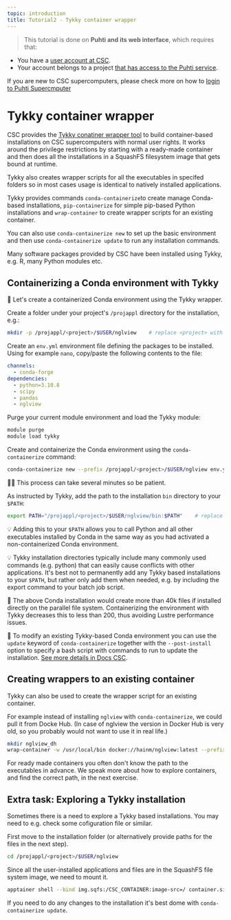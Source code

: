 ```yaml
---
topic: introduction
title: Tutorial2 - Tykky container wrapper
---
```

> This tutorial is done on **Puhti and its web interface**, which requires that:

- You have a [user account at CSC](https://docs.csc.fi/accounts/how-to-create-new-user-account/).
- Your account belongs to a project [that has access to the Puhti service](https://docs.csc.fi/accounts/how-to-add-service-access-for-project/).

If you are new to CSC supercomputers, please check more on how to [login to Puhti Supercmputer](https://yetulaxman.github.io/ContainersHPC2023/hands-on/ssh-puhti.html)

# Tykky container wrapper

CSC provides the [Tykky conatiner wrapper tool](https://docs.csc.fi/computing/containers/tykky/) to build container-based installations on CSC supercomputers with normal user rights. It works around the privilege restrictions by starting with a ready-made container and then does all the installations in a SquashFS filesystem image that gets bound at runtime. 

Tykky also creates wrapper scripts for all the executables in specifed folders so in most cases usage is identical to natively installed applications.

Tykky provides commands `conda-containerize`to create manage Conda-based installations, `pip-containerize` for simple pip-based Python installations and `wrap-container` to create wrapper scripts for an existing container.

You can also use `conda-containerize new` to set up the basic environment and then use `conda-containerize update` to run any installation commands.

Many software packages provided by CSC have been installed using Tykky, e.g. R, many Python modules etc.

## Containerizing a Conda environment with Tykky

💬 Let's create a containerized Conda environment using the Tykky wrapper.

Create a folder under your project's `/projappl` directory for the installation, e.g.:

```bash
mkdir -p /projappl/<project>/$USER/nglview    # replace <project> with your CSC project, e.g. project_2001234
```

Create an `env.yml` environment file defining the packages to be installed. Using for example `nano`, copy/paste the following contents to the file:

```yaml
channels:
  - conda-forge
dependencies:
  - python=3.10.8
  - scipy
  - pandas
  - nglview
```

Purge your current module environment and load the Tykky module:

```bash
module purge
module load tykky
```

Create and containerize the Conda environment using the `conda-containerize` command:

```bash
conda-containerize new --prefix /projappl/<project>/$USER/nglview env.yml    # replace <project> with your CSC project, e.g. project_2001234
```

☝🏻 This process can take several minutes so be patient.


As instructed by Tykky, add the path to the installation `bin` directory to your `$PATH`:

```bash
export PATH="/projappl/<project>/$USER/nglview/bin:$PATH"    # replace <project> with your CSC project, e.g. project_2001234
```

💡 Adding this to your `$PATH` allows you to call Python and all other executables installed by Conda in the same way as you had activated a non-containerized Conda environment.

💡 Tykky installation directories typically include many commonly used commands (e.g. python) that can easily cause conflicts with other applications. It's best not to permanently add any Tykky based installations to your `$PATH`, but rather only add them when needed, e.g. by including the export command to your batch job script.

💭 The above Conda installation would create more than 40k files if installed directly on the parallel file system. Containerizing the environment with Tykky decreases this to less than 200, thus avoiding Lustre performance issues.

💬 To modify an existing Tykky-based Conda environment you can use the `update` keyword of `conda-containerize` together with the `--post-install` option to specify a bash script with commands to run to update the installation. [See more details in Docs CSC](https://docs.csc.fi/computing/containers/tykky/).


## Creating wrappers to an existing container

Tykky can also be used to create the wrapper script for an existing container.

For example instead of installing `nglview` with `conda-containerize`, we could pull it from Docke Hub. (In case of nglview the version in Docker Hub is very old, so you probably would not want to use it in real life.)

```bash
mkdir nglview_dh
wrap-container -w /usr/local/bin docker://hainm/nglview:latest --prefix nglview_dh
```

For ready made containers you often don't know the path to the executables in advance. We speak more about how to explore containers, and find the correct path, in the next exercise.


## Extra task: Exploring a Tykky installation

Sometimes there is a need to explore a Tykky based installations. You may need to e.g. check some cofiguration file or similar.

First move to the installation folder (or alternatively provide paths for the files in the next step).

```bash
cd /projappl/<project>/$USER/nglview
```

Since all the user-installed applications and files are in the SquashFS file system image, we need to mount it.

```bash
apptainer shell --bind img.sqfs:/CSC_CONTAINER:image-src=/ container.sif
```

If you need to do any changes to the installation it's best dome with `conda-containerize update`.

